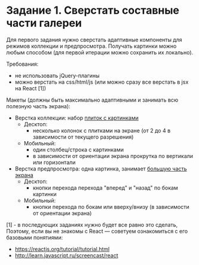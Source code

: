 Задание 1. Сверстать составные части галереи
============================================

Для первого задания нужно сверстать адаптивные компоненты для режимов коллекции и предпросмотра.
Получать картинки можно любым способом (для первой итерации можно сохранить их локально).

Требования:
  - не использовать jQuery-плагины
  - можно верстать на css/html/js (или можно сразу все верстать в jsx на React [1])

Макеты (должны быть максимально адаптивными и занимать всю полезную часть экрана):
  - Верстка коллекции: набор [плиток с картинками](https://yadi.sk/i/a-Igh3oF3Swi8u)
    - Десктоп:
      - несколько колонок с плитками на экране (от 2 до 4 в зависимости от текущего разрешения)
    - Мобильный:
      - один столбец/строка с картинками
      - в зависимости от ориентации экрана прокрутка по вертикали или горизонтали
  - Верстка предпросмотра: одна картинка, занимает [большую часть экрана](https://yadi.sk/i/XfRZQRvx3SwiDa)
    - Десктоп:
      - кнопки перехода перехода "вперед" и "назад" по бокам картинки
    - Мобильный:
      - кнопки перехода по бокам или вверху/внизу (в зависимости от ориентации экрана)

[1] - в последующих заданиях нужно будет все равно это сделать, Поэтому, если вы не знакомы с React — советуем ознакомиться с его базовыми понятиями:
- https://reactjs.org/tutorial/tutorial.html
- http://learn.javascript.ru/screencast/react
